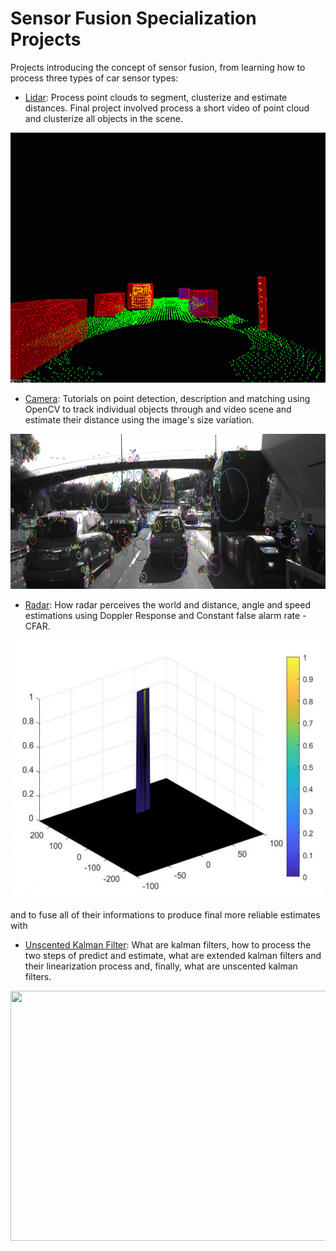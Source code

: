 # Sensor Fusion Specialization Projects

Projects introducing the concept of sensor fusion, from learning how to process three types of car sensor types: 

* [Lidar](https://github.com/caiomiyashiro/sensor_fusion_specialization/tree/main/1_Lidar): Process point clouds to segment, clusterize and estimate distances. Final project involved process a short video of point cloud and clusterize all objects in the scene.   
  
<img src="1_Lidar/media/ObstacleDetectionFPS.gif" width="700" height="400" />  
  
* [Camera](https://github.com/caiomiyashiro/sensor_fusion_specialization/tree/main/2_Camera): Tutorials on point detection, description and matching using OpenCV to track individual objects through and video scene and estimate their distance using the image's size variation.  
  
<img src="2_Camera/SFND_2D_Feature_Tracking/images/keypoints.png" width="820" height="248" />  

* [Radar](https://github.com/caiomiyashiro/sensor_fusion_specialization/tree/main/3_Radar): How radar perceives the world and distance, angle and speed estimations using Doppler Response and Constant false alarm rate - CFAR.  
  
<img src="3_Radar/images/3 - CFAR.png" width="779" height="414" />  
  
    
and to fuse all of their informations to produce final more reliable estimates with
  
* [Unscented Kalman Filter](https://github.com/caiomiyashiro/sensor_fusion_specialization/tree/main/4_Kalman_Filters): What are kalman filters, how to process the two steps of predict and estimate, what are extended kalman filters and their linearization process and, finally, what are unscented kalman filters.  
  
<img src="4_Kalman_Filters/media/ukf_highway_tracked.gif" width="700" height="400" />  